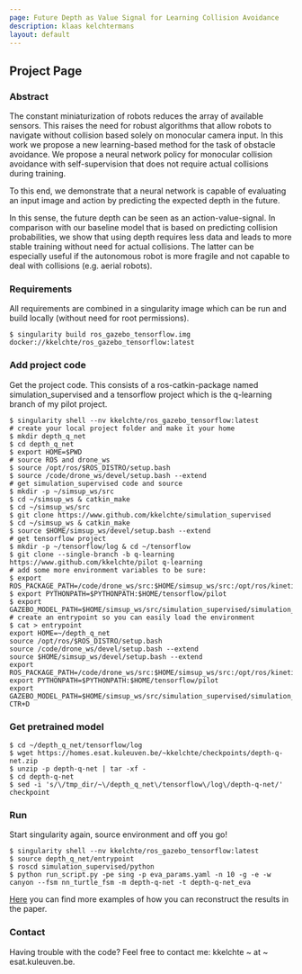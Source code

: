 ```yaml
---
page: Future Depth as Value Signal for Learning Collision Avoidance
description: klaas kelchtermans
layout: default
---
```

## Project Page

### Abstract 

The constant miniaturization of robots reduces the array of available sensors. 
This raises the need for robust algorithms that allow robots to navigate without collision based solely on monocular camera input.
In this work we propose a new learning-based method for the task of obstacle avoidance.
We propose a neural network policy for monocular collision avoidance with self-supervision that does not require actual collisions during training.

To this end, we demonstrate that a neural network is capable of evaluating an input image and action by predicting the expected depth in the future. 

In this sense, the future depth can be seen as an action-value-signal.
In comparison with our baseline model that is based on predicting collision probabilities, we show that using depth requires less data and leads to more stable training without need for actual collisions.
The latter can be especially useful if the autonomous robot is more fragile and not capable to deal with collisions (e.g. aerial robots).

### Requirements

All requirements are combined in a singularity image which can be run and build locally (without need for root permissions).

```
$ singularity build ros_gazebo_tensorflow.img docker://kkelchte/ros_gazebo_tensorflow:latest
```

### Add project code

Get the project code. This consists of a ros-catkin-package named simulation_supervised and a tensorflow project which is the q-learning branch of my pilot project.

```
$ singularity shell --nv kkelchte/ros_gazebo_tensorflow:latest
# create your local project folder and make it your home
$ mkdir depth_q_net
$ cd depth_q_net
$ export HOME=$PWD
# source ROS and drone_ws
$ source /opt/ros/$ROS_DISTRO/setup.bash
$ source /code/drone_ws/devel/setup.bash --extend
# get simulation_supervised code and source
$ mkdir -p ~/simsup_ws/src
$ cd ~/simsup_ws & catkin_make
$ cd ~/simsup_ws/src
$ git clone https://www.github.com/kkelchte/simulation_supervised
$ cd ~/simsup_ws & catkin_make
$ source $HOME/simsup_ws/devel/setup.bash --extend
# get tensorflow project
$ mkdir -p ~/tensorflow/log & cd ~/tensorflow
$ git clone --single-branch -b q-learning https://www.github.com/kkelchte/pilot q-learning
# add some more environment variables to be sure:
$ export ROS_PACKAGE_PATH=/code/drone_ws/src:$HOME/simsup_ws/src:/opt/ros/kinetic/share
$ export PYTHONPATH=$PYTHONPATH:$HOME/tensorflow/pilot
$ export GAZEBO_MODEL_PATH=$HOME/simsup_ws/src/simulation_supervised/simulation_supervised_demo/models
# create an entrypoint so you can easily load the environment
$ cat > entrypoint
export HOME=~/depth_q_net
source /opt/ros/$ROS_DISTRO/setup.bash
source /code/drone_ws/devel/setup.bash --extend
source $HOME/simsup_ws/devel/setup.bash --extend
export ROS_PACKAGE_PATH=/code/drone_ws/src:$HOME/simsup_ws/src:/opt/ros/kinetic/share
export PYTHONPATH=$PYTHONPATH:$HOME/tensorflow/pilot
export GAZEBO_MODEL_PATH=$HOME/simsup_ws/src/simulation_supervised/simulation_supervised_demo/models
CTR+D
```

### Get pretrained model

```
$ cd ~/depth_q_net/tensorflow/log
$ wget https://homes.esat.kuleuven.be/~kkelchte/checkpoints/depth-q-net.zip
$ unzip -p depth-q-net | tar -xf -
$ cd depth-q-net 
$ sed -i 's/\/tmp_dir/~\/depth_q_net\/tensorflow\/log\/depth-q-net/' checkpoint
```

### Run 

Start singularity again, source environment and off you go!

```
$ singularity shell --nv kkelchte/ros_gazebo_tensorflow:latest
$ source depth_q_net/entrypoint
$ roscd simulation_supervised/python
$ python run_script.py -pe sing -p eva_params.yaml -n 10 -g -e -w canyon --fsm nn_turtle_fsm -m depth-q-net -t depth-q-net_eva
```
[Here](https://kkelchte.github.io/docs/2018-06-14_unit_tests_simulation_supervised.html) you can find more examples of how you can reconstruct the results in the paper.

### Contact

Having trouble with the code? Feel free to contact me: kkelchte ~ at ~ esat.kuleuven.be. 
